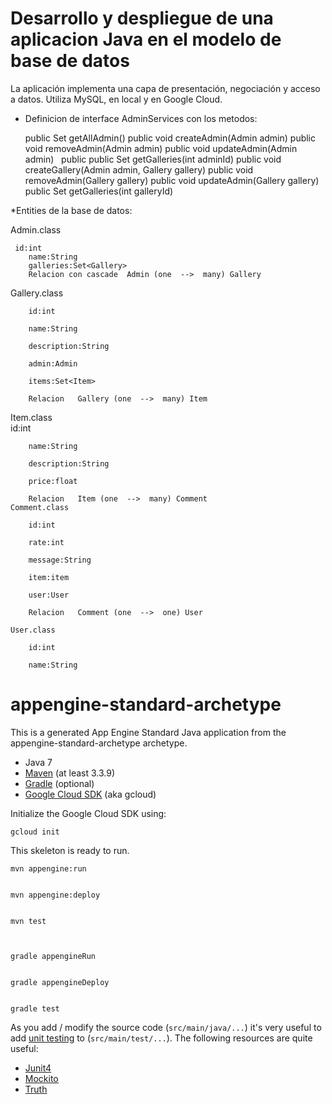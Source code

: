 Desarrollo y despliegue de una aplicacion Java en el modelo de base de datos
============================================================================

La aplicación implementa una capa de presentación, negociación y acceso a datos.
Utiliza MySQL, en local y en Google Cloud.

* Definicion de interface AdminServices con los metodos:

	public Set<Admin> getAllAdmin()
	public void createAdmin(Admin admin)
        public void removeAdmin(Admin admin)
        public void updateAdmin(Admin admin)
        public public Set<Gallery> getGalleries(int adminId)
        public void createGallery(Admin admin, Gallery gallery)
        public void removeAdmin(Gallery gallery)
	public void updateAdmin(Gallery gallery)
	public Set<Item> getGalleries(int galleryId)



*Entities de la base de datos:

	
Admin.class
           
     id:int
		name:String
		galleries:Set<Gallery>
		Relacion con cascade  Admin (one  -->  many) Gallery
	
Gallery.class

		id:int
    
		name:String
    
		description:String
    
		admin:Admin
    	
		items:Set<Item>
    
		Relacion   Gallery (one  -->  many) Item
	
Item.class    
		id:int
    
		name:String
    
		description:String
    
		price:float
    
		Relacion   Item (one  -->  many) Comment
	Comment.class
    
		id:int
    
		rate:int
    
		message:String
    
		item:item
    
		user:User
    
		Relacion   Comment (one  -->  one) User

	User.class
    
		id:int
    
		name:String




appengine-standard-archetype
============================

This is a generated App Engine Standard Java application from the appengine-standard-archetype archetype.


* Java 7
* [Maven](https://maven.apache.org/download.cgi) (at least 3.3.9)
* [Gradle](https://gradle.org/gradle-download/) (optional)
* [Google Cloud SDK](https://cloud.google.com/sdk/) (aka gcloud)

Initialize the Google Cloud SDK using:

    gcloud init

This skeleton is ready to run.



    mvn appengine:run


    mvn appengine:deploy


    mvn test



    gradle appengineRun


    gradle appengineDeploy


    gradle test


As you add / modify the source code (`src/main/java/...`) it's very useful to add [unit testing](https://cloud.google.com/appengine/docs/java/tools/localunittesting)
to (`src/main/test/...`).  The following resources are quite useful:

* [Junit4](http://junit.org/junit4/)
* [Mockito](http://mockito.org/)
* [Truth](http://google.github.io/truth/)
